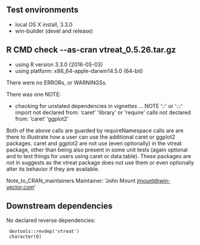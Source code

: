 
## Test environments
* local OS X install, 3.3.0
* win-builder (devel and release)

## R CMD check --as-cran vtreat_0.5.26.tar.gz
* using R version 3.3.0 (2016-05-03) 
* using platform: x86_64-apple-darwin14.5.0 (64-bit)

There were no ERRORs, or WARNINGSs.

There was one NOTE:

  * checking for unstated dependencies in vignettes ... NOTE
  '::' or ':::' import not declared from: ‘caret’
  'library' or 'require' calls not declared from:
    ‘caret’ ‘ggplot2’


Both of the above calls are guarded by requireNamespace calls are are there to
illustrate how a user can use the additional caret or ggplot2 packages. 
caret and ggplot2 are not use (even optionally) in the vtreat package, other
than being also present in some unit tests (again optional and to test
things for users using caret or data.table).  These packages are not in
suggests as the vtreat package does not use them or even optionally alter
its behavior if they are available.



Note_to_CRAN_maintainers
Maintainer: ‘John Mount <jmount@win-vector.com>’

## Downstream dependencies

No declared reverse dependencies:

     devtools::revdep('vtreat')
     character(0)

